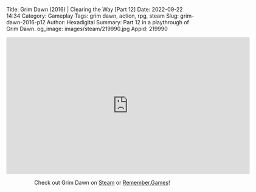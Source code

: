 Title: Grim Dawn (2016) | Clearing the Way [Part 12]
Date: 2022-09-22 14:34
Category: Gameplay
Tags: grim dawn, action, rpg, steam
Slug: grim-dawn-2016-p12
Author: Hexadigital
Summary: Part 12 in a playthrough of Grim Dawn.
og_image: images/steam/219990.jpg
Appid: 219990

<center><iframe src="https://www.youtube.com/embed/NRIOHiBBNsg?feature=oembed" allow="accelerometer; autoplay; encrypted-media; gyroscope; picture-in-picture" width="640" height="360" frameborder="0"></iframe>

Check out Grim Dawn on [Steam](https://store.steampowered.com/app/219990/?curator_clanid=34633900) or [Remember.Games](https://remember.games/game/178/)!</center>